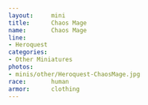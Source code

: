 ```yaml
---
layout:     mini
title:      Chaos Mage
name:       Chaos Mage
line:       
- Heroquest
categories:
- Other Miniatures
photos:
- minis/other/Heroquest-ChaosMage.jpg
race:       human
armor:      clothing
---
```


